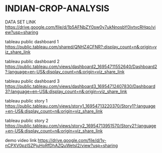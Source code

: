 # INDIAN-CROP-ANALYSIS


DATA SET LINK https://drive.google.com/file/d/1b5AFNbZY0sw0y7ukNnosbY0ivtvcRHqo/view?usp=sharing

tableau public dashboard 1 https://public.tableau.com/shared/QNHZ4CFNR?:display_count=n&:origin=viz_share_link

tableau public dashboard 2 https://public.tableau.com/views/dashboard2_16954711552640/Dashboard2?:language=en-US&:display_count=n&:origin=viz_share_link

tableau public dashboard 3 https://public.tableau.com/views/dashboard3_16954712407830/Dashboard3?:language=en-US&:display_count=n&:origin=viz_share_link

tableau public story 1 https://public.tableau.com/views/story1_16954713220370/Story1?:language=en-US&:display_count=n&:origin=viz_share_link

tableau public story 2 https://public.tableau.com/views/story2_16954713951570/Story2?:language=en-US&:display_count=n&:origin=viz_share_link

demo video link https://drive.google.com/file/d/1y-nCPXV0pzISZPjuHoRfDhAZQuWetsI2/view?usp=sharing
